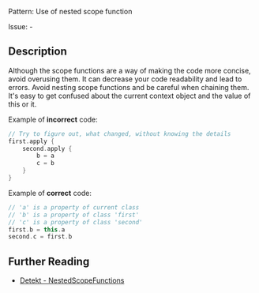 Pattern: Use of nested scope function

Issue: -

## Description

Although the scope functions are a way of making the code more concise, avoid overusing them. It can decrease
your code readability and lead to errors. Avoid nesting scope functions and be careful when chaining them. It's easy to get confused about the current context object and the value of this or it.

Example of **incorrect** code:

```kotlin
// Try to figure out, what changed, without knowing the details
first.apply {
    second.apply {
        b = a
        c = b
    }
}
```

Example of **correct** code:

```kotlin
// 'a' is a property of current class
// 'b' is a property of class 'first'
// 'c' is a property of class 'second'
first.b = this.a
second.c = first.b
```

## Further Reading

* [Detekt - NestedScopeFunctions](https://detekt.dev/complexity.html#nestedscopefunctions)